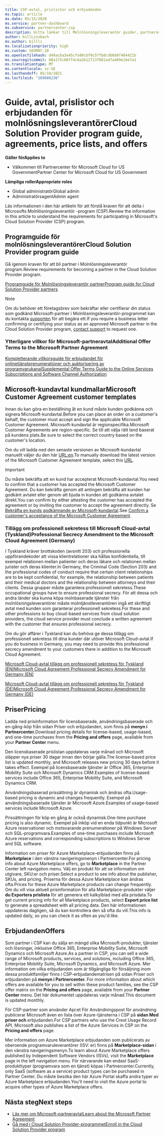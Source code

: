 ```yaml
---
title: CSP-avtal, prislistor och erbjudanden
ms.topic: article
ms.date: 05/15/2020
ms.service: partner-dashboard
ms.subservice: partnercenter-csp
description: Hitta länkar till Molnlösningsleverantör guider, partneravtal, kundavtal, prislistor och erbjudanden.
author: billLinzbach
ms.author: billli
ms.localizationpriority: high
ms.custom: SEOMAY.20
ms.openlocfilehash: d40acba3e45cfa90cbf0c5ffb8cdb0d4f484421b
ms.sourcegitcommit: 08a175c06ff4c6a2b12713f081adfa489e16e7a1
ms.translationtype: MT
ms.contentlocale: sv-SE
ms.lasthandoff: 05/10/2021
ms.locfileid: "109686236"
---
```

# <a name="cloud-solution-provider-program-guide-agreements-price-lists-and-offers"></a><span data-ttu-id="c07d7-103">Guide, avtal, prislistor och erbjudanden för molnlösningsleverantörer</span><span class="sxs-lookup"><span data-stu-id="c07d7-103">Cloud Solution Provider program guide, agreements, price lists, and offers</span></span>

<span data-ttu-id="c07d7-104">**Gäller för**</span><span class="sxs-lookup"><span data-stu-id="c07d7-104">**Applies to**</span></span>

- <span data-ttu-id="c07d7-105">Välkommen till Partnercenter för Microsoft Cloud for US Government</span><span class="sxs-lookup"><span data-stu-id="c07d7-105">Partner Center for Microsoft Cloud for US Government</span></span>

<span data-ttu-id="c07d7-106">**Lämpliga roller**</span><span class="sxs-lookup"><span data-stu-id="c07d7-106">**Appropriate roles**</span></span>

- <span data-ttu-id="c07d7-107">Global administratör</span><span class="sxs-lookup"><span data-stu-id="c07d7-107">Global admin</span></span>
- <span data-ttu-id="c07d7-108">Administratörsagent</span><span class="sxs-lookup"><span data-stu-id="c07d7-108">Admin agent</span></span>

<span data-ttu-id="c07d7-109">Läs informationen i den här artikeln för att förstå kraven för att delta i Microsofts Molnlösningsleverantör -program (CSP).</span><span class="sxs-lookup"><span data-stu-id="c07d7-109">Review the information in this article to understand the requirements for participating in Microsoft's Cloud Solution Provider (CSP) program.</span></span>

## <a name="cloud-solution-provider-program-guide"></a><span data-ttu-id="c07d7-110">Programguide för molnlösningsleverantörer</span><span class="sxs-lookup"><span data-stu-id="c07d7-110">Cloud Solution Provider program guide</span></span>

<span data-ttu-id="c07d7-111">Gå igenom kraven för att bli partner i Molnlösningsleverantör program.</span><span class="sxs-lookup"><span data-stu-id="c07d7-111">Review requirements for becoming a partner in the Cloud Solution Provider program.</span></span>

[<span data-ttu-id="c07d7-112">Programguide för Molnlösningsleverantör partner</span><span class="sxs-lookup"><span data-stu-id="c07d7-112">Program guide for Cloud Solution Provider partners</span></span>](https://go.microsoft.com/fwlink/p/?LinkId=617100)

>[!Note]
><span data-ttu-id="c07d7-113">Om du behöver ett företagsbrev som bekräftar eller certifierar din status som godkänd Microsoft-partner i Molnlösningsleverantör-programmet kan du kontakta [supporten](https://partner.microsoft.com/pcv/servicerequests/create) för att begära ett.</span><span class="sxs-lookup"><span data-stu-id="c07d7-113">If you require a business letter confirming or certifying your status as an approved Microsoft partner in the Cloud Solution Provider program, [contact support](https://partner.microsoft.com/pcv/servicerequests/create) to request one.</span></span>

### <a name="additional-offer-terms-to-the-microsoft-partner-agreement"></a><span data-ttu-id="c07d7-114">Ytterligare villkor för Microsoft-partneravtal</span><span class="sxs-lookup"><span data-stu-id="c07d7-114">Additional Offer Terms to the Microsoft Partner Agreement</span></span>

[<span data-ttu-id="c07d7-115">Kompletterande villkorsguide för erbjudandet för onlinetjänstprenumerationer och auktorisering av programvarukanal</span><span class="sxs-lookup"><span data-stu-id="c07d7-115">Supplemental Offer Terms Guide to the Online Services Subscriptions and Software Channel Authorization</span></span>](https://query.prod.cms.rt.microsoft.com/cms/api/am/binary/RE3NOo7)

## <a name="microsoft-customer-agreement-customer-templates"></a><span data-ttu-id="c07d7-116">Microsoft-kundavtal kundmallar</span><span class="sxs-lookup"><span data-stu-id="c07d7-116">Microsoft Customer Agreement customer templates</span></span>

<span data-ttu-id="c07d7-117">Innan du kan göra en beställning åt en kund måste kunden godkänna och signera Microsoft-kundavtal.</span><span class="sxs-lookup"><span data-stu-id="c07d7-117">Before you can place an order on a customer's behalf, the customer must accept and sign the applicable Microsoft Customer Agreement.</span></span> <span data-ttu-id="c07d7-118">Microsoft-kundavtal är regionspecifika.</span><span class="sxs-lookup"><span data-stu-id="c07d7-118">Microsoft Customer Agreements are region-specific.</span></span> <span data-ttu-id="c07d7-119">Se till att välja rätt land baserat på kundens plats.</span><span class="sxs-lookup"><span data-stu-id="c07d7-119">Be sure to select the correct country based on the customer's location.</span></span>

<span data-ttu-id="c07d7-120">Om du vill ladda ned den senaste versionen av Microsoft-kundavtal manuellt väljer du den här [URL:en](https://aka.ms/customeragreement).</span><span class="sxs-lookup"><span data-stu-id="c07d7-120">To manually download the latest version of the Microsoft Customer Agreement template, select this [URL](https://aka.ms/customeragreement).</span></span>

>[!IMPORTANT]
><span data-ttu-id="c07d7-121">Du måste bekräfta att en kund har accepterat Microsoft-kundavtal.</span><span class="sxs-lookup"><span data-stu-id="c07d7-121">You need to confirm that a customer has accepted the Microsoft Customer Agreement.</span></span> <span data-ttu-id="c07d7-122">Du kan bekräfta genom att antingen bekräfta att kunden har godkänt avtalet eller genom att bjuda in kunden att godkänna avtalet direkt.</span><span class="sxs-lookup"><span data-stu-id="c07d7-122">You can confirm by either attesting the customer has accepted the agreement or by inviting the customer to accept the agreement directly.</span></span> <span data-ttu-id="c07d7-123">Se [Bekräfta en kunds godkännande av Microsoft-kundavtal](confirm-customer-agreement.md).</span><span class="sxs-lookup"><span data-stu-id="c07d7-123">See [Confirm a customer's acceptance of the Microsoft Customer Agreement](confirm-customer-agreement.md).</span></span>

### <a name="professional-secrecy-amendment-to-the-microsoft-cloud-agreement-germany"></a><span data-ttu-id="c07d7-124">Tillägg om professionell sekretess till Microsoft Cloud-avtal (Tyskland)</span><span class="sxs-lookup"><span data-stu-id="c07d7-124">Professional Secrecy Amendment to the Microsoft Cloud Agreement (Germany)</span></span>

<span data-ttu-id="c07d7-125">I Tyskland kräver brottskoden (avsnitt 203) och professionella uppförandekoder att vissa klientrelationer ska hållas konfidentiella, till exempel relationen mellan patienter och deras läkare och relationen mellan jurister och deras klienter.</span><span class="sxs-lookup"><span data-stu-id="c07d7-125">In Germany, the Criminal Code (Section 203) and the professional codes of conduct require that certain client relationships are to be kept confidential, for example, the relationship between patients and their medical doctors and the relationship between attorneys and their clients.</span></span> <span data-ttu-id="c07d7-126">Dessa grupper måste garantera professionell sekretess.</span><span class="sxs-lookup"><span data-stu-id="c07d7-126">These occupational groups have to ensure professional secrecy.</span></span> <span data-ttu-id="c07d7-127">För att dessa och andra länder ska kunna köpa molnbaserade tjänster från molnlösningsleverantörer måste molntjänstleverantören ingå ett skriftligt avtal med kunden som garanterar professionell sekretess.</span><span class="sxs-lookup"><span data-stu-id="c07d7-127">For these and other professions to buy cloud-based services from cloud solution providers, the cloud service provider must conclude a written agreement with the customer that ensures professional secrecy.</span></span>

<span data-ttu-id="c07d7-128">Om du gör affärer i Tyskland kan du behöva ge dessa tillägg om professionell sekretess till dina kunder där utöver Microsoft Cloud-avtal.</span><span class="sxs-lookup"><span data-stu-id="c07d7-128">If you do business in Germany, you may need to provide this professional secrecy amendment to your customers there in addition to the Microsoft Cloud Agreement.</span></span>

[<span data-ttu-id="c07d7-129">Microsoft Cloud-avtal tillägg om professionell sekretess för Tyskland (EN)</span><span class="sxs-lookup"><span data-stu-id="c07d7-129">Microsoft Cloud Agreement Professional Secrecy Amendment for Germany (EN)</span></span>](https://go.microsoft.com/fwlink/?linkid=2030827&clcid=0x409)

[<span data-ttu-id="c07d7-130">Microsoft Cloud-avtal tillägg om professionell sekretess för Tyskland (DE)</span><span class="sxs-lookup"><span data-stu-id="c07d7-130">Microsoft Cloud Agreement Professional Secrecy Amendment for Germany (DE)</span></span>](https://go.microsoft.com/fwlink/?linkid=2030827&clcid=0x407)

## <a name="pricing"></a><span data-ttu-id="c07d7-131">Priser</span><span class="sxs-lookup"><span data-stu-id="c07d7-131">Pricing</span></span>

<span data-ttu-id="c07d7-132">Ladda ned prisinformation för licensbaserade, användningsbaserade och  en-gång-köp från sidan Priser och erbjudanden, som finns på **menyn i Partnercenter.**</span><span class="sxs-lookup"><span data-stu-id="c07d7-132">Download pricing details for license-based, usage-based, and one-time purchases from the **Pricing and offers** page, available from your **Partner Center** menu.</span></span>

<span data-ttu-id="c07d7-133">Den licensbaserade prislistan uppdateras varje månad och Microsoft släpper nya priser 30 dagar innan den börjar gälla.</span><span class="sxs-lookup"><span data-stu-id="c07d7-133">The license-based price list is updated monthly, and Microsoft releases new pricing 30 days before it takes effect.</span></span> <span data-ttu-id="c07d7-134">Exempel på licensbaserade tjänster är Office 365, Enterprise Mobility Suite och Microsoft Dynamics CRM.</span><span class="sxs-lookup"><span data-stu-id="c07d7-134">Examples of license-based services include Office 365, Enterprise Mobility Suite, and Microsoft Dynamics CRM.</span></span> 

<span data-ttu-id="c07d7-135">Användningsbaserad prissättning är dynamisk och ändras ofta.</span><span class="sxs-lookup"><span data-stu-id="c07d7-135">Usage-based pricing is dynamic and changes frequently.</span></span> <span data-ttu-id="c07d7-136">Exempel på användningsbaserade tjänster är Microsoft Azure.</span><span class="sxs-lookup"><span data-stu-id="c07d7-136">Examples of usage-based services include Microsoft Azure.</span></span>

<span data-ttu-id="c07d7-137">Prissättningen för köp en gång är också dynamisk.</span><span class="sxs-lookup"><span data-stu-id="c07d7-137">One-time purchase pricing is also dynamic.</span></span> <span data-ttu-id="c07d7-138">Exempel på inköp vid en enda tidpunkt är Microsoft Azure reservationer och motsvarande prenumerationer på Windows Server och SQL-programvara.</span><span class="sxs-lookup"><span data-stu-id="c07d7-138">Examples of one-time purchases include Microsoft Azure reservations and corresponding subscriptions to Windows Server and SQL software.</span></span>

<span data-ttu-id="c07d7-139">Information om priser för Azure Marketplace-erbjudanden finns på **Marketplace** i den vänstra navigeringsmenyn i Partnercenter.</span><span class="sxs-lookup"><span data-stu-id="c07d7-139">For pricing info about Azure Marketplace offers, go to **Marketplace** in the Partner Center left navigation menu.</span></span> <span data-ttu-id="c07d7-140">Välj en produkt för att se information om utgivare, SKU:er och priser.</span><span class="sxs-lookup"><span data-stu-id="c07d7-140">Select a product to see info about the publisher, SKUs, and pricing.</span></span> <span data-ttu-id="c07d7-141">Priserna för dessa Azure Marketplace kan ändras ofta.</span><span class="sxs-lookup"><span data-stu-id="c07d7-141">Prices for these Azure Marketplace products can change frequently.</span></span> <span data-ttu-id="c07d7-142">Om du vill visa aktuell prisinformation för alla Marketplace-produkter väljer **du Exportera prislista** för att generera ett kalkylblad med alla prisdata.</span><span class="sxs-lookup"><span data-stu-id="c07d7-142">To get current pricing info for all Marketplace products, select **Export price list** to generate a spreadsheet with all pricing data.</span></span> <span data-ttu-id="c07d7-143">Den här informationen uppdateras dagligen, så du kan kontrollera den så ofta du vill.</span><span class="sxs-lookup"><span data-stu-id="c07d7-143">This info is updated daily, so you can check it as often as you'd like.</span></span>

## <a name="offers"></a><span data-ttu-id="c07d7-144">Erbjudanden</span><span class="sxs-lookup"><span data-stu-id="c07d7-144">Offers</span></span>

<span data-ttu-id="c07d7-145">Som partner i CSP kan du sälja en mängd olika Microsoft-produkter, tjänster och lösningar, inklusive Office 365, Enterprise Mobility Suite, Microsoft Dynamics och Microsoft Azure.</span><span class="sxs-lookup"><span data-stu-id="c07d7-145">As a partner in CSP, you can sell a wide range of Microsoft products, services, and solutions, including Office 365, Enterprise Mobility Suite, Microsoft Dynamics, and Microsoft Azure.</span></span> <span data-ttu-id="c07d7-146">Mer information om vilka erbjudanden som är tillgängliga för försäljning inom dessa produktfamiljer finns i CSP-erbjudandematrisen på sidan Priser och erbjudanden på **menyn i Partnercenter.** </span><span class="sxs-lookup"><span data-stu-id="c07d7-146">For more information about which offers are available for you to sell within these product families, see the CSP offer matrix on the **Pricing and offers** page, available from your **Partner Center** menu.</span></span> <span data-ttu-id="c07d7-147">Det här dokumentet uppdateras varje månad.</span><span class="sxs-lookup"><span data-stu-id="c07d7-147">This document is updated monthly.</span></span>

<span data-ttu-id="c07d7-148">För CSP-partner som använder Api:et För Användningspost för användning publicerar Microsoft även en lista över Azure-tjänsterna i CSP på **sidan Med priser och** erbjudanden.</span><span class="sxs-lookup"><span data-stu-id="c07d7-148">For CSP partners who use the Crest Usage Record API, Microsoft also publishes a list of the Azure Services in CSP on the **Pricing and offers** page.</span></span>

<span data-ttu-id="c07d7-149">Mer information om Azure Marketplace erbjudanden som publicerats av oberoende programvaruleverantörer (ISV: er) finns på **Marketplace-sidan** i den vänstra navigeringsmenyn.</span><span class="sxs-lookup"><span data-stu-id="c07d7-149">To learn about Azure Marketplace offers published by Independent Software Vendors  (ISVs), visit the **Marketplace** page in the left navigation menu.</span></span> <span data-ttu-id="c07d7-150">För närvarande kan endast SaaS-produkttyper (programvara som en tjänst) köpas i Partnercenter.</span><span class="sxs-lookup"><span data-stu-id="c07d7-150">Currently, only SaaS (software as a service) product types can be purchased in Partner Center.</span></span> <span data-ttu-id="c07d7-151">Du måste besöka den här Azure Portal skaffa andra typer av Azure Marketplace erbjudanden.</span><span class="sxs-lookup"><span data-stu-id="c07d7-151">You'll need to visit the Azure portal to acquire other types of Azure Marketplace offers.</span></span>

## <a name="next-steps"></a><span data-ttu-id="c07d7-152">Nästa steg</span><span class="sxs-lookup"><span data-stu-id="c07d7-152">Next steps</span></span>

- [<span data-ttu-id="c07d7-153">Läs mer om Microsoft-partneravtal</span><span class="sxs-lookup"><span data-stu-id="c07d7-153">Learn about the Microsoft Partner Agreement</span></span>](microsoft-partner-agreement.md)
- [<span data-ttu-id="c07d7-154">Gå med i Cloud Solution Provider-programmet</span><span class="sxs-lookup"><span data-stu-id="c07d7-154">Enroll in the Cloud Solution Provider program</span></span>](enrolling-in-the-csp-program.md)
